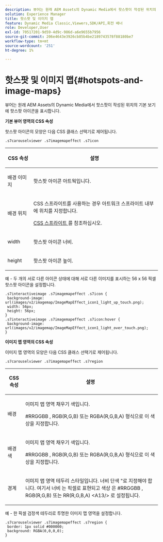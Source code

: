 ```yaml
---
description: 뷰어는 원래 AEM Assets의 Dynamic Media에서 핫스팟이 작성된 위치의 기본 보기에 핫스팟 아이콘을 표시합니다.
solution: Experience Manager
title: 핫스팟 및 이미지 맵
feature: Dynamic Media Classic,Viewers,SDK/API,회전 배너
role: Developer,User
exl-id: 70517201-9d59-4d9c-986d-a6e9655b7956
source-git-commit: 206e4643e3926cb85b4be2189743578f88180be7
workflow-type: tm+mt
source-wordcount: '251'
ht-degree: 1%

---
```


# 핫스팟 및 이미지 맵{#hotspots-and-image-maps}

뷰어는 원래 AEM Assets의 Dynamic Media에서 핫스팟이 작성된 위치의 기본 보기에 핫스팟 아이콘을 표시합니다.

<!--<a id="section_061E550C1C1D4DB2BD663A898895B38C"></a>-->

**기본 뷰어 영역의 CSS 속성**

핫스팟 아이콘의 모양은 다음 CSS 클래스 선택기로 제어됩니다.

```
.s7carouselviewer .s7imagemapeffect .s7icon
```

<table id="table_94EE3F5BBE4547C0B4943471CEE7EDE4"> 
 <thead> 
  <tr> 
   <th colname="col1" class="entry"> <p> CSS 속성 </p> </th> 
   <th colname="col2" class="entry"> <p>설명 </p> </th> 
  </tr> 
 </thead>
 <tbody> 
  <tr> 
   <td colname="col1"> <p> <span class="codeph"> 배경 이미지  </span> </p> </td> 
   <td colname="col2"> <p>핫스팟 아이콘 아트웍입니다. </p> </td> 
  </tr> 
  <tr> 
   <td colname="col1"> <p> <span class="codeph"> 배경 위치  </span> </p> </td> 
   <td colname="col2"> <p>CSS 스프라이트를 사용하는 경우 아트워크 스프라이트 내부에 위치를 지정합니다. </p> <p><a href="../../../c-html5-aem-asset-viewers/c-html5-aem-interactive-images/c-html5-aem-interactive-image-customizingviewer/c-html5-aem-interactive-image-customizingviewer.md#section-9b6d8d601cb441d08214dada7bb4eddc" format="dita" scope="local"> CSS 스프라이트 </a>를 참조하십시오. </p> </td> 
  </tr> 
  <tr> 
   <td colname="col1"> <p> <span class="codeph"> width </span> </p> </td> 
   <td colname="col2"> <p>핫스팟 아이콘 너비. </p> </td> 
  </tr> 
  <tr> 
   <td colname="col1"> <p> <span class="codeph"> height </span> </p> </td> 
   <td colname="col2"> <p>핫스팟 아이콘 높이. </p> </td> 
  </tr> 
 </tbody> 
</table>

예 - 두 개의 서로 다른 아이콘 상태에 대해 서로 다른 이미지를 표시하는 56 x 56 픽셀 핫스팟 아이콘을 설정합니다.

```
.s7interactiveimage .s7imagemapeffect .s7icon { 
 background-image: url(images/v2/imagemap/ImageMapEffect_icon1_light_up_touch.png); 
 width: 56px; 
 height: 56px; 
} 
.s7interactiveimage .s7imagemapeffect .s7icon:hover { 
 background-image: url(images/v2/imagemap/ImageMapEffect_icon1_light_over_touch.png); 
}
```

<!--<a id="section_26D0B8444D1F42D493793FF54968C0B9"></a>-->

**이미지 맵 영역의 CSS 속성**

이미지 맵 영역의 모양은 다음 CSS 클래스 선택기로 제어됩니다.

`.s7carouselviewer .s7imagemapeffect .s7region`

<table id="table_DAE7A78AA4A74DC78B2D94F29E8E236B"> 
 <thead> 
  <tr> 
   <th colname="col1" class="entry"> <p> CSS 속성 </p> </th> 
   <th colname="col2" class="entry"> <p>설명 </p> </th> 
  </tr> 
 </thead>
 <tbody> 
  <tr> 
   <td colname="col1"> <p> <span class="codeph"> 배경  </span> </p> </td> 
   <td colname="col2"> <p>이미지 맵 영역 채우기 색입니다. </p> <p><span class="codeph"> #RRGGBB </span>, <span class="codeph"> RGB(R,G,B) </span> 또는 <span class="codeph"> RGBA(R,G,B,A) </span> 형식으로 이 색상을 지정합니다. </p> </td> 
  </tr> 
  <tr> 
   <td colname="col1"> <p> <span class="codeph"> 배경색  </span> </p> </td> 
   <td colname="col2"> <p>이미지 맵 영역 채우기 색입니다. </p> <p><span class="codeph"> #RRGGBB </span>, <span class="codeph"> RGB(R,G,B) </span> 또는 <span class="codeph"> RGBA(R,G,B,A) </span> 형식으로 이 색상을 지정합니다. </p> </td> 
  </tr> 
  <tr> 
   <td colname="col1"> <p> <span class="codeph"> 경계 </span> </p> </td> 
   <td colname="col2"> <p> 이미지 맵 영역 테두리 스타일입니다. <span class="codeph"> 너비 </span> <span class="codeph"> 단색 </span>"로 지정해야 합니다. 여기서 <span class="codeph"> 너비 </span>는 픽셀로 표현되고 <span class="codeph"> 색상 </span>은 <span class="codeph"> #RRGGBB </span>, <span class="codeph"> RGB(R,G,B) </span> 또는 <span class="codeph"> RR(R,G,B,A) &lt;A13/&gt; 로 설정됩니다.</span> </p> </td> 
  </tr> 
 </tbody> 
</table>

예 - 한 픽셀 검정색 테두리로 투명한 이미지 맵 영역을 설정합니다.

```
.s7carouselviewer .s7imagemapeffect .s7region { 
 border: 1px solid #000000; 
 background: RGBA(0,0,0,0);  
}
```
